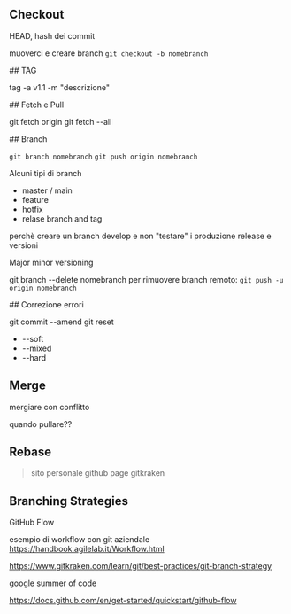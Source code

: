## Checkout

HEAD, hash dei commit

muoverci e creare branch
`git checkout -b nomebranch`


## TAG

tag -a v1.1 -m "descrizione"

## Fetch e Pull

git fetch origin
git fetch --all

## Branch

`git branch nomebranch`
`git push origin nomebranch`

Alcuni tipi di branch
- master / main 
- feature
- hotfix
- relase branch and tag


perchè creare un branch develop e non "testare" i produzione
release e versioni

Major minor versioning




git branch --delete nomebranch
per rimuovere branch remoto:
`git push -u origin nomebranch`





## Correzione errori

git commit --amend
git reset

- --soft
- --mixed
- --hard


## Merge

mergiare con conflitto 

quando pullare??


## Rebase




> sito personale github page
gitkraken




## Branching Strategies
GitHub Flow


esempio di workflow con git aziendale https://handbook.agilelab.it/Workflow.html

https://www.gitkraken.com/learn/git/best-practices/git-branch-strategy


google summer of code

https://docs.github.com/en/get-started/quickstart/github-flow